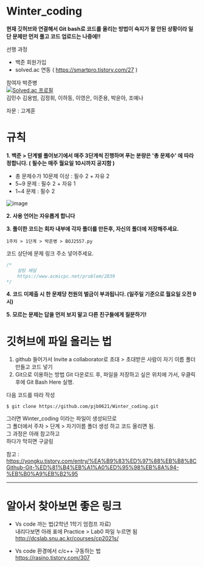 # Winter_coding
**현재 깃허브와 연결해서 Git bash로 코드를 올리는 방법이 숙지가 잘 안된 상황이라 일단 문제만 먼저 풀고 코드 업로드는 나중에!!**

선행 과정 
- 백준 회원가입
- solved.ac 연동 ( https://smartpro.tistory.com/27 )

참여자
박준병   
[![Solved.ac
프로필](http://mazassumnida.wtf/api/generate_badge?boj=jby2021)](https://solved.ac/jby2021)   
김민수 김용범, 김정휘, 이하동, 이영은, 이준용,  박윤아, 조예나 

자문 : 고계훈

# 규칙
**1. 백준 > 단계별 풀어보기에서 매주 3단계씩 진행하며 푸는 분량은 '총 문제수' 에 따라 정합니다. ( 필수는 매주 월요일 10시까지 공지함 )**
 - 총 문제수가 10문제 이상 : 필수 2 + 자유 2
 - 5~9 문제 : 필수 2 + 자유 1
 - 1~4 문제 : 필수 2

![image](https://user-images.githubusercontent.com/51842131/147884085-58a4c696-3d64-4e01-82ea-6b95f7f2ff25.png)

**2. 사용 언어는 자유롭게 합니다**

**3. 풀이한 코드는 회차 내부에 각자 폴더를 만든후, 자신의 폴더에 저장해주세요.**
```
1주차 > 1단계 > 박준병 > BOJ2557.py 
```

코드 상단에 문제 링크 주소 넣어주세요.

```js
/*
    설탕 배달
    https://www.acmicpc.net/problem/2839
*/
```

**4. 코드 미제출 시 한 문제당 천원의 벌금이 부과됩니다. (일주일 기준으로 월요일 오전 9시)**

**5. 모르는 문제는 답을 먼저 보지 말고 다른 친구들에게 질문하기!**



# 깃허브에 파일 올리는 법
1. github 들어가서 Invite a collaborator로 초대 > 초대받은 사람이 자기 이름 폴더 만들고 코드 넣기
2. Git으로 이용하는 방법
 Git 다운로드 후, 파일을 저장하고 싶은 위치에 가서, 우클릭 후에 Git Bash Here 실행.
 
 다음 코드를 따라 작성
 
 ```
 $ git clone https://github.com/pjb0621/Winter_coding.git
 ```
 
 그러면 Winter_coding 이라는 파일이 생성되므로   
 그 폴더에서 주차 > 단계 > 자기이름 폴더 생성 하고 코드 올리면 됨.   
 그 과정은 아래 참고하고   
 하다가 막히면 구글링    
 
 참고 : https://yongku.tistory.com/entry/%EA%B9%83%ED%97%88%EB%B8%8CGithub-Git-%ED%81%B4%EB%A1%A0%ED%95%98%EB%8A%94-%EB%B0%A9%EB%B2%95




---
# 알아서 찾아보면 좋은 링크


- Vs code 까는 법(2학년 1학기 엄컴프 자료)   
  내리다보면 아래 표에 Practice > Lab0 파일 누르면 됨   
  http://dcslab.snu.ac.kr/courses/cp2021s/


- Vs code 환경에서 c/c++ 구동하는 법   
  https://rasino.tistory.com/307
